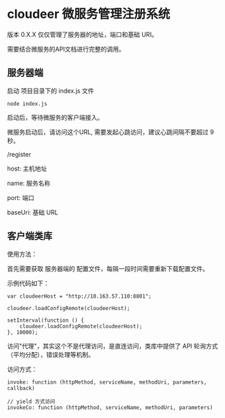 # cloudeer 微服务管理注册系统

版本 0.X.X 仅仅管理了服务器的地址，端口和基础 URI。

需要结合微服务的API文档进行完整的调用。


## 服务器端

启动 项目目录下的 index.js 文件

    node index.js

启动后，等待微服务的客户端接入。


微服务启动后，请访问这个URL, 需要发起心跳访问，建议心跳间隔不要超过 9 秒。

/register

host: 主机地址

name: 服务名称

port: 端口

baseUri: 基础 URL



## 客户端类库

使用方法：

首先需要获取 服务器端的 配置文件，每隔一段时间需要重新下载配置文件。

示例代码如下：

    var cloudeerHost = "http://10.163.57.110:8801";

    cloudeer.loadConfigRemote(cloudeerHost);

    setInterval(function () {
        cloudeer.loadConfigRemote(cloudeerHost);
    }, 10000);


访问"代理"，其实这个不是代理访问，是直连访问，类库中提供了 API 轮询方式（平均分配），错误处理等机制。

访问方式：

    invoke: function (httpMethod, serviceName, methodUri, parameters, callback)

    // yield 方式访问
    invokeCo: function (httpMethod, serviceName, methodUri, parameters)
